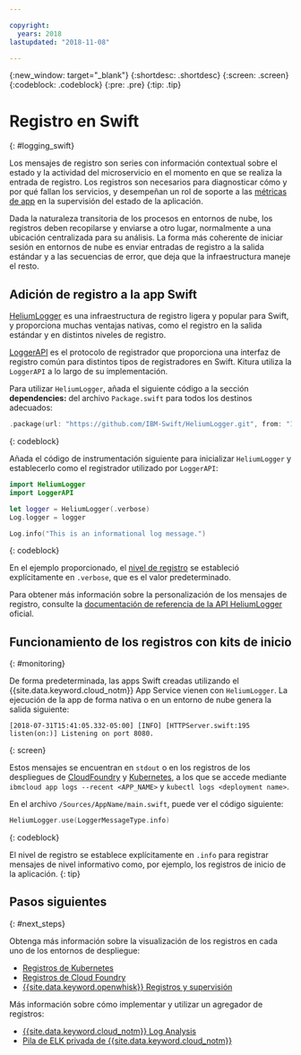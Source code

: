 ```yaml
---

copyright:
  years: 2018
lastupdated: "2018-11-08"

---
```

{:new_window: target="_blank"}
{:shortdesc: .shortdesc}
{:screen: .screen}
{:codeblock: .codeblock}
{:pre: .pre}
{:tip: .tip}

# Registro en Swift
{: #logging_swift}

Los mensajes de registro son series con información contextual sobre el estado y la actividad del microservicio en el momento en que se realiza la entrada de registro. Los registros son necesarios para diagnosticar cómo y por qué fallan los servicios, y desempeñan un rol de soporte a las [métricas de app](appmetrics.html) en la supervisión del estado de la aplicación.

Dada la naturaleza transitoria de los procesos en entornos de nube, los registros deben recopilarse y enviarse a otro lugar, normalmente a una ubicación centralizada para su análisis. La forma más coherente de iniciar sesión en entornos de nube es enviar entradas de registro a la salida estándar y a las secuencias de error, que deja que la infraestructura maneje el resto.


## Adición de registro a la app Swift

[HeliumLogger](https://github.com/IBM-Swift/HeliumLogger) es una infraestructura de registro ligera y popular para Swift, y proporciona muchas ventajas nativas, como el registro en la salida estándar y en distintos niveles de registro.

[LoggerAPI](https://github.com/IBM-Swift/LoggerAPI) es el protocolo de registrador que proporciona una interfaz de registro común para distintos tipos de registradores en Swift. Kitura utiliza la `LoggerAPI` a lo largo de su implementación.

Para utilizar `HeliumLogger`, añada el siguiente código a la sección **dependencies:** del archivo `Package.swift` para todos los destinos adecuados: 
```swift
.package(url: "https://github.com/IBM-Swift/HeliumLogger.git", from: "1.7.1")
```
{: codeblock}

Añada el código de instrumentación siguiente para inicializar `HeliumLogger` y establecerlo como el registrador utilizado por `LoggerAPI`:
```swift
import HeliumLogger
import LoggerAPI

let logger = HeliumLogger(.verbose)
Log.logger = logger

Log.info("This is an informational log message.")
```
{: codeblock}

En el ejemplo proporcionado, el [nivel de registro](http://ibm-swift.github.io/HeliumLogger/) se estableció explícitamente en `.verbose`, que es el valor predeterminado.

Para obtener más información sobre la personalización de los mensajes de registro, consulte la [documentación de referencia de la API HeliumLogger](http://ibm-swift.github.io/HeliumLogger/) oficial.

## Funcionamiento de los registros con kits de inicio
{: #monitoring}

De forma predeterminada, las apps Swift creadas utilizando el {{site.data.keyword.cloud_notm}} App Service vienen con `HeliumLogger`. La ejecución de la app de forma nativa o en un entorno de nube genera la salida siguiente:
```
[2018-07-31T15:41:05.332-05:00] [INFO] [HTTPServer.swift:195 listen(on:)] Listening on port 8080.
```
{: screen}

Estos mensajes se encuentran en `stdout` o en los registros de los despliegues de [CloudFoundry](https://console.bluemix.net/docs/cli/reference/bluemix_cli/bx_cli.html#ibmcloud_app_logs) y [Kubernetes](https://kubernetes-v1-4.github.io/docs/user-guide/kubectl/kubectl_logs/), a los que se accede mediante `ibmcloud app logs --recent <APP_NAME>` y `kubectl logs <deployment name>`.

En el archivo `/Sources/AppName/main.swift`, puede ver el código siguiente:
```swift
HeliumLogger.use(LoggerMessageType.info)
```
{: codeblock}

El nivel de registro se establece explícitamente en `.info` para registrar mensajes de nivel informativo como, por ejemplo, los registros de inicio de la aplicación.
{: tip}

## Pasos siguientes
{: #next_steps}

Obtenga más información sobre la visualización de los registros en cada uno de los entornos de despliegue:
* [Registros de Kubernetes](https://kubernetes-v1-4.github.io/docs/user-guide/kubectl/kubectl_logs/)
* [Registros de Cloud Foundry](https://console.bluemix.net/docs/cli/reference/bluemix_cli/bx_cli.html#ibmcloud_app_logs)
* [{{site.data.keyword.openwhisk}} Registros y supervisión](https://console.bluemix.net/docs/openwhisk/openwhisk_logs.html#openwhisk_logs)

Más información sobre cómo implementar y utilizar un agregador de registros:
* [{{site.data.keyword.cloud_notm}} Log Analysis ](https://console.bluemix.net/docs/services/CloudLogAnalysis/log_analysis_ov.html#log_analysis_ov)
* [Pila de ELK privada de {{site.data.keyword.cloud_notm}}](https://www.ibm.com/support/knowledgecenter/en/SSBS6K_2.1.0.2/manage_metrics/logging_elk.html)
